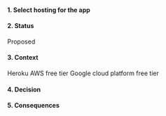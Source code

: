 #### 1. Select hosting for the app

#### 2. Status 
Proposed

#### 3. Context 
Heroku
AWS free tier
Google cloud platform free tier

#### 4. Decision 

#### 5. Consequences 
